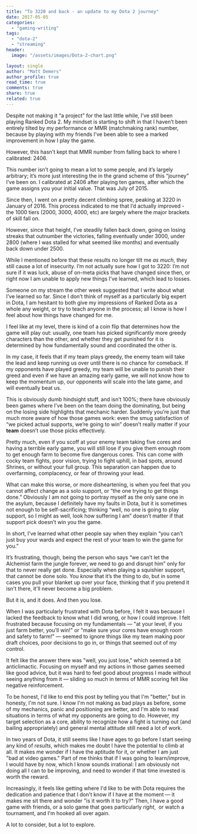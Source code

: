 ```yaml
---
title: "To 3220 and back - an update to my Dota 2 journey"
date: 2017-05-05
categories: 
  - "gaming-writing"
tags: 
  - "dota-2"
  - "streaming"
header:
  image: "/assets/images/Dota-2-chart.png"

layout: single
author: "Matt Demers"
author_profile: true
read_time: true
comments: true
share: true
related: true
---
```


Despite not making it “a project” for the last little while, I’ve still been playing Ranked Dota 2. My mindset is starting to shift in that I haven’t been entirely tilted by my performance or MMR (matchmaking rank) number, because by playing with my friends I’ve been able to see a marked improvement in how I play the game.

However, this hasn’t kept that MMR number from falling back to where I calibrated: 2406.

This number isn’t going to mean a lot to some people, and it’s largely arbitrary; it’s more just interesting the in the grand scheme of this “journey” I’ve been on. I calibrated at 2406 after playing ten games, after which the game assigns you your initial value. That was July of 2015.

Since then, I went on a pretty decent climbing spree, peaking at 3220 in January of 2016. This process indicated to me that I’d actually improved - the 1000 tiers (2000, 3000, 4000, etc) are largely where the major brackets of skill fall on.

However, since that height, I’ve steadily fallen back down, going on losing streaks that outnumber the victories, falling eventually under 3000, under 2800 (where I was stalled for what seemed like months) and eventually back down under 2500.

While I mentioned before that these results no longer tilt me _as much_, they still cause a lot of insecurity. I’m not actually sure how I got to 3220: I’m not sure if it was luck, abuse of on-meta picks that have changed since then, or right now I am unable to apply new things I’ve learned, which lead to losses.

Someone on my stream the other week suggested that I write about what I’ve learned so far. Since I don’t think of myself as a particularly big expert in Dota, I am hesitant to both give my impressions of Ranked Dota as a whole any weight, or try to teach anyone in the process; all I know is how I feel about how things have changed for me.

I feel like at my level, there is kind of a coin flip that determines how the game will play out: usually, one team has picked significantly more greedy characters than the other, and whether they get punished for it is determined by how fundamentally sound and coordinated the other is.

In my case, it feels that if my team plays greedy, the enemy team will take the lead and keep running us over until there is no chance for comeback. If my opponents have played greedy, my team will be unable to punish their greed and even if we have an amazing early game, we will not know how to keep the momentum up, our opponents will scale into the late game, and will eventually beat us.

This is obviously dumb hindsight stuff, and isn’t 100%; there have obviously been games where I’ve been on the team doing the dominating, but being on the losing side highlights that mechanic harder. Suddenly you’re just that much more aware of how those games work: even the smug satisfaction of “we picked actual supports, we’re going to win” doesn’t really matter if your **team** doesn’t use those picks effectively.

Pretty much, even if you scoff at your enemy team taking five cores and having a terrible early game, you will still lose if you give them enough room to get enough farm to become five dangerous cores. This can come with cocky team fights, poor vision, trying to fight uphill, in bad spots, around Shrines, or without your full group. This separation can happen due to overfarming, complacency, or fear of throwing your lead.

What can make this worse, or more disheartening, is when you feel that you cannot affect change as a solo support, or “the one trying to get things done.” Obviously I am not going to portray myself as the only sane one in the asylum, because I definitely have my faults in Dota, but it is sometimes not enough to be self-sacrificing; thinking “well, no one is going to play support, so I might as well, look how suffering I am” doesn’t matter if that support pick doesn’t win you the game.

In short, I’ve learned what other people say when they explain “you can’t just buy your wards and expect the rest of your team to win the game for you.”

It’s frustrating, though, being the person who says “we can’t let the Alchemist farm the jungle forever, we need to go and disrupt him” only for that to never really get done. Especially when playing a squishier support, that cannot be done solo. You _know_ that it’s the thing to do, but in some cases you pull your blanket up over your face, thinking that if you pretend it isn't there, it'll never become a big problem.

But it is, and it does. And then you lose.

When I was particularly frustrated with Dota before, I felt it was because I lacked the feedback to know what I did wrong, or how I could improve. I felt frustrated because focusing on my fundamentals — "at your level, if you just farm better, you'll win!" or "make sure your cores have enough room and safety to farm!" — seemed to ignore things like my team making poor draft choices, poor decisions to go in, or things that seemed out of my control.

It felt like the answer there was "well, you just lose," which seemed a bit anticlimactic. Focusing on myself and my actions in those games seemed like good advice, but it was hard to feel good about progress I made without seeing anything from it — sliding so much in terms of MMR scoring felt like negative reinforcement.

To be honest, I'd like to end this post by telling you that I'm "better," but in honesty, I'm not sure. I know I'm not making as bad plays as before, some of my mechanics, panic and positioning are better, and I'm able to read situations in terms of what my opponents are going to do. However, my target selection as a core, ability to recognize how a fight is turning out (and bailing appropriately) and general mental attitude still need a lot of work.

In two years of Dota, it still seems like I have ages to go before I start seeing any kind of _results_, which makes me doubt I have the potential to climb at all. It makes me wonder if I have the aptitude for it, or whether I am just "bad at video games." Part of me thinks that if I was going to learn/improve, I would have by now, which I know sounds irrational: I am obviously not doing all I can to be improving, and need to wonder if that time invested is worth the reward.

Increasingly, it feels like getting where I'd like to be with Dota requires the dedication and patience that I don't know if I have at the moment — it makes me sit there and wonder "is it worth it to try?" Then, I have a good game with friends, or a solo game that goes particularly _right_,  or watch a tournament, and I'm hooked all over again.

A lot to consider, but a lot to explore.
